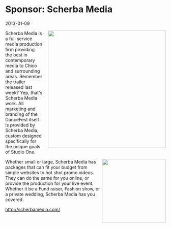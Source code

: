# Sponsor: Scherba Media
2013-01-09

<p></p>

<img align="right" style="width: 370px; margin: 0 0 0 17px; padding: 0; background: 0;" src="/images/scherbamedialogo_on_gray.png" />

Scherba Media is a full service media production firm providing the best in contemporary media to Chico and surrounding areas.  Remember the trailer released last week?  Yep, that's Scherba Media work.  All marketing and branding of the DanceFest itself is provided by Scherba Media, custom designed specifically for the unique goals of Studio One.

<img style="width: 200px; margin: 0; padding: 0; background: 0" src="/images/sm_thumb.png" style="border-radius: 8px;" align="right" />

Whether small or large, Scherba Media has packages that can fit your budget from simple websites to hot shot promo videos.  They can do the same for you online, or provide the production for your live event.  Whether it be a Fund raiser, Fashion show, or a private wedding, Scherba Media has you covered.

<a href="http://scherbamedia.com/">http://scherbamedia.com/</a>